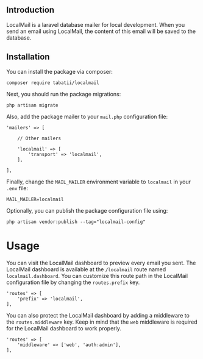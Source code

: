 ## Introduction

LocalMail is a laravel database mailer for local development.
When you send an email using LocalMail, the content of this email will be saved to the database.


## Installation

You can install the package via composer:
```
composer require tabatii/localmail
```

Next, you should run the package migrations:
```
php artisan migrate
```

Also, add the package mailer to your `mail.php` configuration file:
```
'mailers' => [

    // Other mailers

    'localmail' => [
        'transport' => 'localmail',
    ],

],
```

Finally, change the `MAIL_MAILER` environment variable to `localmail` in your `.env` file:
```
MAIL_MAILER=localmail
```

Optionally, you can publish the package configuration file using:
```
php artisan vendor:publish --tag="localmail-config"
```


# Usage

You can visit the LocalMail dashboard to preview every email you sent.
The LocalMail dashboard is available at the `/localmail` route named `localmail.dashboard`.
You can customize this route path in the LocalMail configuration file by changing the `routes.prefix` key.
```
'routes' => [
    'prefix' => 'localmail',
],
```

You can also protect the LocalMail dashboard by adding a middleware to the `routes.middleware` key.
Keep in mind that the `web` middleware is required for the LocalMail dashboard to work properly.
```
'routes' => [
    'middleware' => ['web', 'auth:admin'],
],
```
